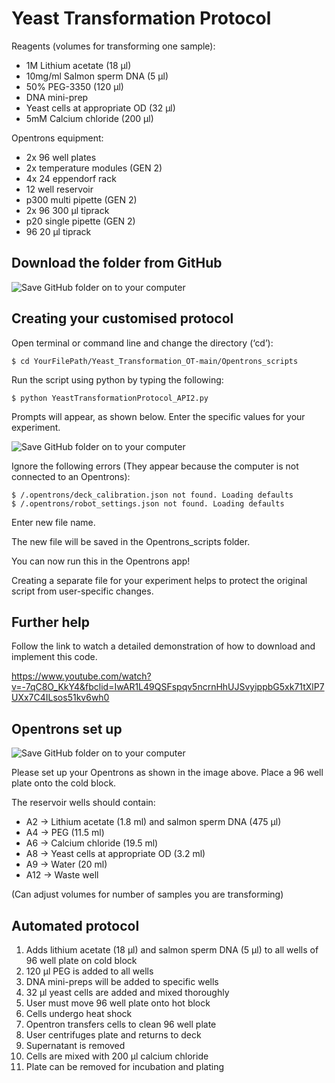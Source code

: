 # Yeast Transformation Protocol

Reagents (volumes for transforming one sample):
- 1M Lithium acetate (18 µl)
- 10mg/ml Salmon sperm DNA (5 µl)
- 50% PEG-3350 (120 µl)
- DNA mini-prep
- Yeast cells at appropriate OD (32 µl)
- 5mM Calcium chloride (200 µl)

Opentrons equipment:
- 2x 96 well plates
- 2x temperature modules (GEN 2)
- 4x 24 eppendorf rack
- 12 well reservoir
- p300 multi pipette (GEN 2)
- 2x 96 300 µl tiprack
- p20 single pipette (GEN 2)
- 96 20 µl tiprack

Download the folder from GitHub
-------------------

![Save GitHub folder on to your computer](https://i.postimg.cc/1t8HdhjY/Screenshot-2020-12-14-at-15-56-09.png)



Creating your customised protocol
-------------------

Open terminal or command line and change the directory (‘cd’):

	$ cd YourFilePath/Yeast_Transformation_OT-main/Opentrons_scripts 
 
Run the script using python by typing the following:

	$ python YeastTransformationProtocol_API2.py
	

Prompts will appear, as shown below. Enter the specific values for your experiment.

![Save GitHub folder on to your computer](https://i.postimg.cc/cLFZ72tb/Screenshot-2020-12-14-at-16-23-20.png)

Ignore the following errors (They appear because the computer is not connected to an Opentrons):
  
	$ /.opentrons/deck_calibration.json not found. Loading defaults
	$ /.opentrons/robot_settings.json not found. Loading defaults


Enter new file name. 

The new file will be saved in the Opentrons_scripts folder.

You can now run this in the Opentrons app!

Creating a separate file for your experiment helps to protect the original script from user-specific changes. 

Further help
-------------------

Follow the link to watch a detailed demonstration of how to download and implement this code.

https://www.youtube.com/watch?v=-7qC8O_KkY4&fbclid=IwAR1L49QSFspqv5ncrnHhUJSvyippbG5xk71tXlP7UXx7C4ILsos51kv6wh0

Opentrons set up
-------------------

![Save GitHub folder on to your computer](https://i.postimg.cc/pdj3q73J/pasted-image-0.png)

Please set up your Opentrons as shown in the image above. Place a 96 well plate onto the cold block.

The reservoir wells should contain:
- A2 &#8594; Lithium acetate (1.8 ml) and salmon sperm DNA (475 µl)
- A4 &#8594; PEG (11.5 ml)
- A6 &#8594; Calcium chloride (19.5 ml)
- A8 &#8594; Yeast cells at appropriate OD (3.2 ml)
- A9 &#8594; Water (20 ml)
- A12 &#8594; Waste well

(Can adjust volumes for number of samples you are transforming)

Automated protocol
-------------------

1) Adds lithium acetate (18 µl) and salmon sperm DNA (5 µl) to all wells of 96 well plate on cold block
2) 120 µl PEG is added to all wells 
3) DNA mini-preps will be added to specific wells
4) 32 µl yeast cells are added and mixed thoroughly
5) User must move 96 well plate onto hot block 
6) Cells undergo heat shock
7) Opentron transfers cells to clean 96 well plate 
8) User centrifuges plate and returns to deck
9) Supernatant is removed
10) Cells are mixed with 200 µl calcium chloride
11) Plate can be removed for incubation and plating


